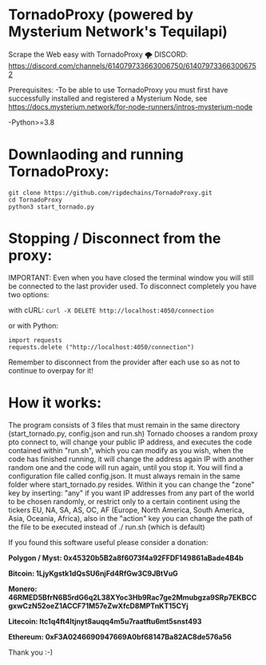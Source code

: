 # TornadoProxy (powered by Mysterium Network's Tequilapi)

Scrape the Web easy with TornadoProxy 🌪️
DISCORD: https://discord.com/channels/614079733663006750/614079733663006752

Prerequisites:
-To be able to use TornadoProxy you must first have successfully installed and registered a Mysterium Node, see https://docs.mysterium.network/for-node-runners/intros-mysterium-node

-Python>=3.8

# Downlaoding and running TornadoProxy:
```
git clone https://github.com/ripdechains/TornadoProxy.git
cd TornadoProxy
python3 start_tornado.py
```
# Stopping / Disconnect from the proxy:
IMPORTANT: Even when you have closed the terminal window you will still be connected to the last provider used. To disconnect completely you have two options:

with cURL:
```curl -X DELETE http://localhost:4050/connection```

or with Python:
```
import requests
requests.delete ("http://localhost:4050/connection")
```
Remember to disconnect from the provider after each use so as not to continue to overpay for it!


# How it works:

The program consists of 3 files that must remain in the same directory (start_tornado.py, config.json and run.sh)
Tornado chooses a random proxy pto connect to, will change your public IP address, and executes the code contained within "run.sh", which you can modify as you wish, when the code has finished running, it will change the address again IP with another random one and the code will run again, until you stop it. You will find a configuration file called config.json. It must always remain in the same folder where start_tornado.py resides. Within it you can change the "zone" key by inserting: "any" if you want IP addresses from any part of the world to be chosen randomly, or restrict only to a certain continent using the tickers EU, NA, SA, AS, OC, AF (Europe, North America, South America, Asia, Oceania, Africa), also in the "action" key you can change the path of the file to be executed instead of ./ run.sh (which is default)


If you found this software useful please consider a donation:

**Polygon / Myst: 0x45320b5B2a8f6073f4a92FFDF149861aBade4B4b**

**Bitcoin: 1LjyKgstk1dQsSU6njFd4RfGw3C9JBtVuG**

**Monero: 46RMED5BfrN6B5rdG6q2L38XYoc3Hb9Rac7ge2Mmubgza9SRp7EKBCCgxwCzN52oeZ1ACCF71M57eZwXfcD8MPTnKT15CYj**

**Litecoin: ltc1q4ft4ltjnyt8auqq4m5u7raatftu6mt5snst493**

**Ethereum: 0xF3A0246690947669A0bf68147Ba82AC8de576a56**

Thank you :-)
